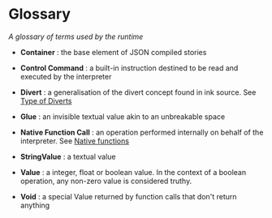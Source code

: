 # Glossary

_A glossary of terms used by the runtime_

* __Container__
: the base element of JSON compiled stories

* __Control Command__
: a built-in instruction destined to be read and executed by the interpreter

* __Divert__
: a generalisation of the divert concept found in ink source. See [Type of Diverts](diverts.md)

* __Glue__
: an invisible textual value akin to an unbreakable space

* __Native Function Call__
: an operation performed internally on behalf of the interpreter. See [Native functions](native-functions.md)

* __StringValue__
: a textual value

* __Value__
: a integer, float or boolean value. In the context of a boolean operation, any non-zero value is considered truthy.

* __Void__
: a special Value returned by function calls that don't return anything